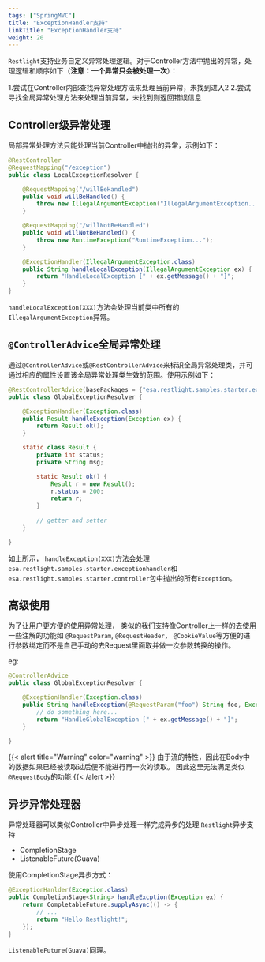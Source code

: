 ```yaml
---
tags: ["SpringMVC"]
title: "ExceptionHandler支持"
linkTitle: "ExceptionHandler支持"
weight: 20
---
```


`Restlight`支持业务自定义异常处理逻辑。对于Controller方法中抛出的异常，处理逻辑和顺序如下（**注意：一个异常只会被处理一次**）：

1.尝试在Controller内部查找异常处理方法来处理当前异常，未找到进入2
2.尝试寻找全局异常处理方法来处理当前异常，未找到则返回错误信息

## Controller级异常处理

局部异常处理方法只能处理当前Controller中抛出的异常，示例如下：

```java
@RestController
@RequestMapping("/exception")
public class LocalExceptionResolver {

    @RequestMapping("/willBeHandled")
    public void willBeHandled() {
        throw new IllegalArgumentException("IllegalArgumentException...");
    }

    @RequestMapping("/willNotBeHandled")
    public void willNotBeHandled() {
        throw new RuntimeException("RuntimeException...");
    }

    @ExceptionHandler(IllegalArgumentException.class)
    public String handleLocalException(IllegalArgumentException ex) {
        return "HandleLocalException [" + ex.getMessage() + "]";
    }
}
```

`handleLocalException(XXX)`方法会处理当前类中所有的`IllegalArgumentException`异常。

## `@ControllerAdvice`全局异常处理
通过`@ControllerAdvice`或`@RestControllerAdvice`来标识全局异常处理类，并可通过相应的属性设置该全局异常处理类生效的范围。使用示例如下：

```java
@RestControllerAdvice(basePackages = {"esa.restlight.samples.starter.exceptionhandler", "esa.restlight.samples.starter.controller"})
public class GlobalExceptionResolver {

    @ExceptionHandler(Exception.class)
    public Result handleException(Exception ex) {
        return Result.ok();
    }

    static class Result {
        private int status;
        private String msg;

        static Result ok() {
            Result r = new Result();
            r.status = 200;
            return r;
        }
        
        // getter and setter
    }

}
```

如上所示， `handleException(XXX)`方法会处理`esa.restlight.samples.starter.exceptionhandler`和`esa.restlight.samples.starter.controller`包中抛出的所有`Exception`。

## 高级使用

为了让用户更方便的使用异常处理， 类似的我们支持像Controller上一样的去使用一些注解的功能如 `@RequestParam`, `@RequestHeader`， `@CookieValue`等方便的进行参数绑定而不是自己手动的去Request里面取并做一次参数转换的操作。

eg:

```java
@ControllerAdvice
public class GlobalExceptionResolver {

    @ExceptionHandler(Exception.class)
    public String handleException(@RequestParam("foo") String foo, Exception ex) {
        // do something here...
        return "HandleGlobalException [" + ex.getMessage() + "]";
    }

}
```

{{< alert title="Warning" color="warning" >}}
由于流的特性，因此在Body中的数据如果已经被读取过后便不能进行再一次的读取。 因此这里无法满足类似`@RequestBody`的功能
{{< /alert >}}

## 异步异常处理器

异常处理器可以类似Controller中异步处理一样完成异步的处理
`Restlight`异步支持
- CompletionStage
- ListenableFuture(Guava)

使用CompletionStage异步方式：

```java
@ExceptionHanlder(Exception.class)
public CompletionStage<String> handleExcption(Exception ex) {
    return CompletableFuture.supplyAsync(() -> {
        // ...
        return "Hello Restlight!";
    });
}
```
`ListenableFuture(Guava)`同理。
